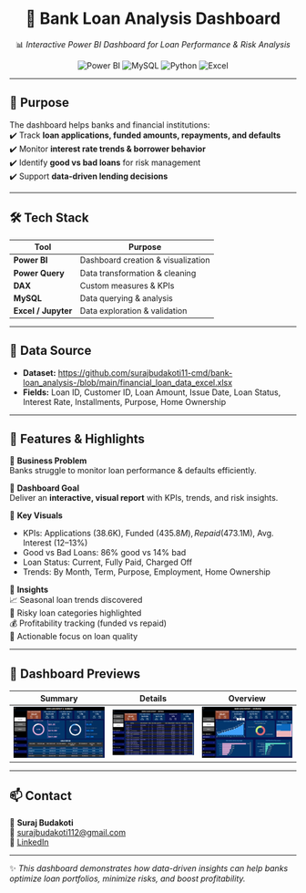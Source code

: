 <div align="center">  

# 🏦 Bank Loan Analysis Dashboard  

📊 *Interactive Power BI Dashboard for Loan Performance & Risk Analysis*  

![Power BI](https://img.shields.io/badge/Power%20BI-Visualization-yellow) 
![MySQL](https://img.shields.io/badge/MySQL-Database-blue) 
![Python](https://img.shields.io/badge/Python-Data%20Analysis-green) 
![Excel](https://img.shields.io/badge/Excel-Data%20Cleaning-brightgreen)  

</div>  

---

## 🎯 Purpose  
The dashboard helps banks and financial institutions:  
✔️ Track **loan applications, funded amounts, repayments, and defaults**  
✔️ Monitor **interest rate trends & borrower behavior**  
✔️ Identify **good vs bad loans** for risk management  
✔️ Support **data-driven lending decisions**  

---

## 🛠️ Tech Stack  

| Tool | Purpose |  
|------|---------|  
| **Power BI** | Dashboard creation & visualization |  
| **Power Query** | Data transformation & cleaning |  
| **DAX** | Custom measures & KPIs |  
| **MySQL** | Data querying & analysis |  
| **Excel / Jupyter** | Data exploration & validation |  

---

## 📂 Data Source  
- **Dataset:** https://github.com/surajbudakoti11-cmd/bank-loan_analysis-/blob/main/financial_loan_data_excel.xlsx
- **Fields:** Loan ID, Customer ID, Loan Amount, Issue Date, Loan Status, Interest Rate, Installments, Purpose, Home Ownership  

---

## 🌟 Features & Highlights  

🔹 **Business Problem**  
Banks struggle to monitor loan performance & defaults efficiently.  

🔹 **Dashboard Goal**  
Deliver an **interactive, visual report** with KPIs, trends, and risk insights.  

🔹 **Key Visuals**  
- KPIs: Applications (38.6K), Funded ($435.8M), Repaid ($473.1M), Avg. Interest (12–13%)  
- Good vs Bad Loans: 86% good vs 14% bad  
- Loan Status: Current, Fully Paid, Charged Off  
- Trends: By Month, Term, Purpose, Employment, Home Ownership  

🔹 **Insights**  
📈 Seasonal loan trends discovered  
🛑 Risky loan categories highlighted  
💰 Profitability tracking (funded vs repaid)  
🎯 Actionable focus on loan quality  

---

## 📸 Dashboard Previews  

<div align="center">  

| Summary | Details | Overview |  
|---------|---------|----------|  
| ![Summary](./summary.png) | ![Details](./details.png) | ![Overview](./overview.png) |  

</div>  

---

## 📫 Contact  

👤 **Suraj Budakoti**  
📧 [surajbudakoti112@gmail.com](mailto:surajbudakoti112@gmail.com)  
💼 [LinkedIn](#)  

---

✨ *This dashboard demonstrates how data-driven insights can help banks optimize loan portfolios, minimize risks, and boost profitability.*  
